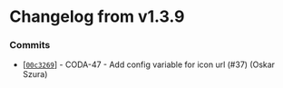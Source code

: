 # Changelog from v1.3.9
### Commits
* [[`00c3269`](http://github.com/coda-it/graphen/commit/00c3269730c57afa01c973b559e7aa1068d489f3)] - CODA-47 - Add config variable for icon url (#37) (Oskar Szura)